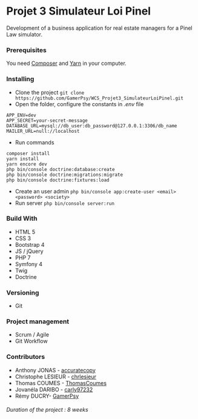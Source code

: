 # Projet 3 Simulateur Loi Pinel
Development of a business application for real estate managers for a Pinel Law simulator.

### Prerequisites

You need [Composer](https://getcomposer.org/download/) and [Yarn](https://yarnpkg.com/fr/docs/install#debian-stable) in your computer.

### Installing

* Clone the project `git clone https://github.com/GamerPsy/WCS_Projet3_SimulateurLoiPinel.git`
* Open the folder, configure the constants in *.env* file 
```
APP_ENV=dev
APP_SECRET=your-secret-message
DATABASE_URL=mysql://db_user:db_password@127.0.0.1:3306/db_name
MAILER_URL=null://localhost
```
* Run commands
```
composer install
yarn install
yarn encore dev
php bin/console doctrine:database:create
php bin/console doctrine:migrations:migrate
php bin/console doctrine:fixtures:load
```
* Create an user admin
`php bin/console app:create-user <email> <password> <society>`
* Run server `php bin/console server:run`

### Build With
* HTML 5
* CSS 3
* Bootstrap 4
* JS / jQuery
* PHP 7
* Symfony 4
* Twig
* Doctrine

### Versioning

* Git

### Project management

* Scrum / Agile
* Git Workflow
 
### Contributors

* Anthony JONAS - [accuratecopy](https://github.com/accuratecopy)
* Christophe LESIEUR - [chrlesieur](https://github.com/chrlesieur)
* Thomas COUMES - [ThomasCoumes](https://github.com/ThomasCoumes)
* Jovanéla DARIBO - [carly97232](https://github.com/carly97232)
* Rémy DUCRY- [GamerPsy](https://github.com/GamerPsy)

###### Duration of the project : 8 weeks
